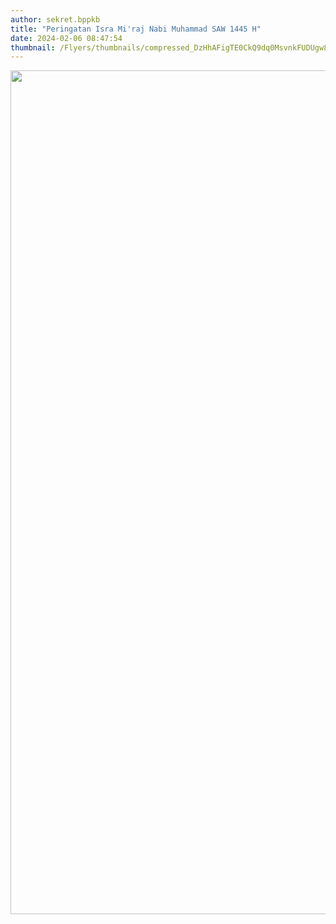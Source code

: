 ```yaml
---
author: sekret.bppkb
title: "Peringatan Isra Mi'raj Nabi Muhammad SAW 1445 H"
date: 2024-02-06 08:47:54
thumbnail: /Flyers/thumbnails/compressed_DzHhAFigTE0CkQ9dq0MsvnkFUDUgw8Vt743YK6H1.png
---
```

<p><img src="/images/LIYGY47eJrhy8DPOGIR1.png" alt="" width="1080" height="1350" /></p>